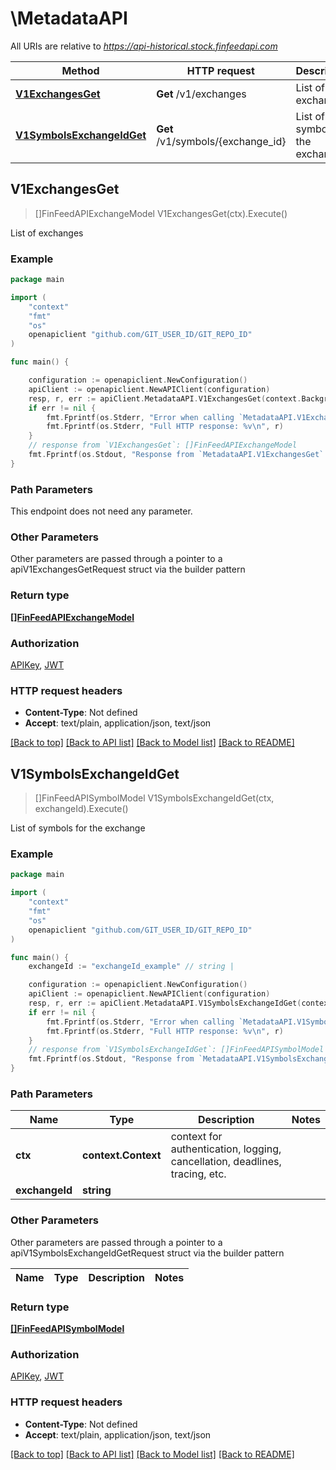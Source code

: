 # \MetadataAPI

All URIs are relative to *https://api-historical.stock.finfeedapi.com*

Method | HTTP request | Description
------------- | ------------- | -------------
[**V1ExchangesGet**](MetadataAPI.md#V1ExchangesGet) | **Get** /v1/exchanges | List of exchanges
[**V1SymbolsExchangeIdGet**](MetadataAPI.md#V1SymbolsExchangeIdGet) | **Get** /v1/symbols/{exchange_id} | List of symbols for the exchange



## V1ExchangesGet

> []FinFeedAPIExchangeModel V1ExchangesGet(ctx).Execute()

List of exchanges

### Example

```go
package main

import (
	"context"
	"fmt"
	"os"
	openapiclient "github.com/GIT_USER_ID/GIT_REPO_ID"
)

func main() {

	configuration := openapiclient.NewConfiguration()
	apiClient := openapiclient.NewAPIClient(configuration)
	resp, r, err := apiClient.MetadataAPI.V1ExchangesGet(context.Background()).Execute()
	if err != nil {
		fmt.Fprintf(os.Stderr, "Error when calling `MetadataAPI.V1ExchangesGet``: %v\n", err)
		fmt.Fprintf(os.Stderr, "Full HTTP response: %v\n", r)
	}
	// response from `V1ExchangesGet`: []FinFeedAPIExchangeModel
	fmt.Fprintf(os.Stdout, "Response from `MetadataAPI.V1ExchangesGet`: %v\n", resp)
}
```

### Path Parameters

This endpoint does not need any parameter.

### Other Parameters

Other parameters are passed through a pointer to a apiV1ExchangesGetRequest struct via the builder pattern


### Return type

[**[]FinFeedAPIExchangeModel**](FinFeedAPIExchangeModel.md)

### Authorization

[APIKey](../README.md#APIKey), [JWT](../README.md#JWT)

### HTTP request headers

- **Content-Type**: Not defined
- **Accept**: text/plain, application/json, text/json

[[Back to top]](#) [[Back to API list]](../README.md#documentation-for-api-endpoints)
[[Back to Model list]](../README.md#documentation-for-models)
[[Back to README]](../README.md)


## V1SymbolsExchangeIdGet

> []FinFeedAPISymbolModel V1SymbolsExchangeIdGet(ctx, exchangeId).Execute()

List of symbols for the exchange

### Example

```go
package main

import (
	"context"
	"fmt"
	"os"
	openapiclient "github.com/GIT_USER_ID/GIT_REPO_ID"
)

func main() {
	exchangeId := "exchangeId_example" // string | 

	configuration := openapiclient.NewConfiguration()
	apiClient := openapiclient.NewAPIClient(configuration)
	resp, r, err := apiClient.MetadataAPI.V1SymbolsExchangeIdGet(context.Background(), exchangeId).Execute()
	if err != nil {
		fmt.Fprintf(os.Stderr, "Error when calling `MetadataAPI.V1SymbolsExchangeIdGet``: %v\n", err)
		fmt.Fprintf(os.Stderr, "Full HTTP response: %v\n", r)
	}
	// response from `V1SymbolsExchangeIdGet`: []FinFeedAPISymbolModel
	fmt.Fprintf(os.Stdout, "Response from `MetadataAPI.V1SymbolsExchangeIdGet`: %v\n", resp)
}
```

### Path Parameters


Name | Type | Description  | Notes
------------- | ------------- | ------------- | -------------
**ctx** | **context.Context** | context for authentication, logging, cancellation, deadlines, tracing, etc.
**exchangeId** | **string** |  | 

### Other Parameters

Other parameters are passed through a pointer to a apiV1SymbolsExchangeIdGetRequest struct via the builder pattern


Name | Type | Description  | Notes
------------- | ------------- | ------------- | -------------


### Return type

[**[]FinFeedAPISymbolModel**](FinFeedAPISymbolModel.md)

### Authorization

[APIKey](../README.md#APIKey), [JWT](../README.md#JWT)

### HTTP request headers

- **Content-Type**: Not defined
- **Accept**: text/plain, application/json, text/json

[[Back to top]](#) [[Back to API list]](../README.md#documentation-for-api-endpoints)
[[Back to Model list]](../README.md#documentation-for-models)
[[Back to README]](../README.md)

